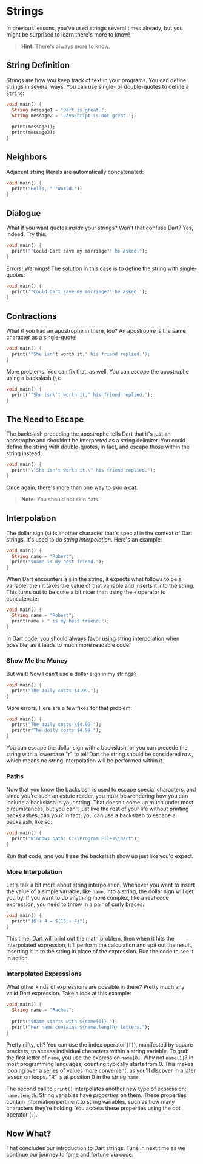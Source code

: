 # Strings

In previous lessons, you've used strings several times already, but you might be surprised to learn there's more to know!

> **Hint:** There's always more to know.

## String Definition
Strings are how you keep track of text in your programs. You can define strings in several ways. You can use single- or double-quotes to define a `String`:

```dart
void main() {
  String message1 = "Dart is great.";
  String message2 = 'JavaScript is not great.';
  
  print(message1);
  print(message2);
}
```

## Neighbors
Adjacent string literals are automatically concatenated:

```dart
void main() {
  print("Hello, " "World.");
}
```

## Dialogue
What if you want quotes _inside_ your strings? Won't that confuse Dart? Yes, indeed. Try this:

```dart
void main() {
  print(""Could Dart save my marriage?" he asked.");
}
```

Errors! Warnings! The solution in this case is to define the string with single-quotes:

```dart
void main() {
  print('"Could Dart save my marriage?" he asked.');
}
```

## Contractions
What if you had an apostrophe in there, too? An apostrophe is the same character as a single-quote!

```dart
void main() {
  print('"She isn't worth it," his friend replied.');
}
```

More problems. You can fix that, as well. You can _escape_ the apostrophe using a backslash (`\`):

```dart
void main() {
  print('"She isn\'t worth it," his friend replied.');
}
```

## The Need to Escape
The backslash preceding the apostrophe tells Dart that it's just an apostrophe and shouldn't be interpreted as a string delimiter. You could define the string with double-quotes, in fact, and escape those within the string instead:

```dart
void main() {
  print("\"She isn't worth it,\" his friend replied.");
}
```

Once again, there's more than one way to skin a cat.

> **Note:** You should not skin cats.

## Interpolation
The dollar sign (`$`) is another character that's special in the context of Dart strings. It's used to do _string interpolation_. Here's an example:

```dart
void main() {
  String name = "Robert";
  print("$name is my best friend.");
}
```

When Dart encounters a `$` in the string, it expects what follows to be a variable, then it takes the value of that variable and inserts it into the string. This turns out to be quite a bit nicer than using the `+` operator to concatenate:

```dart
void main() {
  String name = "Robert";
  print(name + " is my best friend.");
}
```

In Dart code, you should always favor using string interpolation when possible, as it leads to much more readable code.

### Show Me the Money
But wait! Now I can't use a dollar sign in my strings?

```dart
void main() {
  print("The doily costs $4.99.");
}
```

More errors. Here are a few fixes for that problem:

```dart
void main() {
  print("The doily costs \$4.99.");
  print(r"The doily costs $4.99.");
}
```

You can escape the dollar sign with a backslash, or you can precede the string with a lowercase "r" to tell Dart the string should be considered _raw_, which means no string interpolation will be performed within it.

### Paths
Now that you know the backslash is used to escape special characters, and since you're such an astute reader, you must be wondering how you can include a backslash in your string. That doesn't come up much under most circumstances, but you can't just live the rest of your life without printing backslashes, can you? In fact, you can use a backslash to escape a backslash, like so:

```dart
void main() {
  print("Windows path: C:\\Program Files\\Dart");
}
```

Run that code, and you'll see the backslash show up just like you'd expect.

### More Interpolation
Let's talk a bit more about string interpolation. Whenever you want to insert the value of a simple variable, like `name`, into a string, the dollar sign will get you by. If you want to do anything more complex, like a real code expression, you need to throw in a pair of curly braces:

```dart
void main() {
  print("16 + 4 = ${16 + 4}");
}
```

This time, Dart will print out the math problem, then when it hits the interpolated expression, it'll perform the calculation and spit out the result, inserting it in to the string in place of the expression. Run the code to see it in action.

### Interpolated Expressions
What other kinds of expressions are possible in there? Pretty much any valid Dart expression. Take a look at this example:

```dart
void main() {
  String name = "Rachel";
  
  print("$name starts with ${name[0]}.");
  print("Her name contains ${name.length} letters.");
}
```

Pretty nifty, eh? You can use the index operator (`[]`), manifested by square brackets, to access individual characters within a string variable. To grab the first letter of `name`, you use the expression `name[0]`. Why not `name[1]`? In most programming languages, counting typically starts from 0. This makes looping over a series of values more convenient, as you'll discover in a later lesson on loops. "R" is at position 0 in the string `name`.

The second call to `print()` interpolates another new type of expression: `name.length`. String variables have _properties_ on them. These properties contain information pertinent to string variables, such as how many characters they're holding. You access these properties using the dot operator (`.`).

## Now What?
That concludes our introduction to Dart strings. Tune in next time as we continue our journey to fame and fortune via code.
